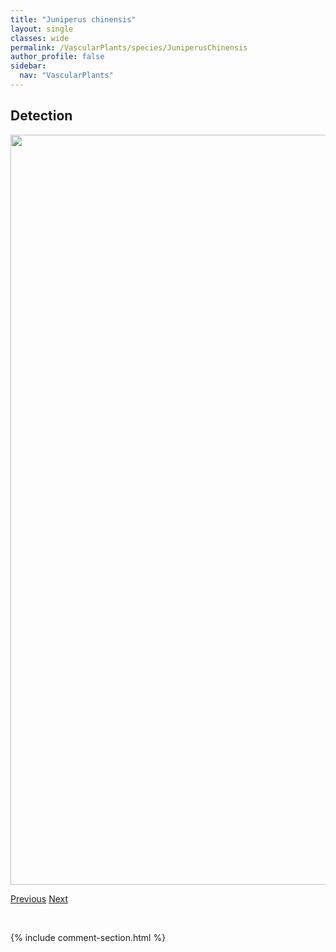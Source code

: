 ```yaml
---
title: "Juniperus chinensis"
layout: single
classes: wide
permalink: /VascularPlants/species/JuniperusChinensis
author_profile: false
sidebar:
  nav: "VascularPlants"
---
```


<h2>Detection</h2>

<a href="https://drive.google.com/uc?export=view&id=1-wEQaZo0nOpbVwBUm9g04kNjwBDqXLB7">
<img src="https://drive.google.com/uc?export=view&id=1-wEQaZo0nOpbVwBUm9g04kNjwBDqXLB7" height = "1200" width = "800">
</a>


<a href="/DevelopmentWebsite/VascularPlants/species/Juniperus" class="pagination--pager" title="Juniperus">Previous</a> <a href="/DevelopmentWebsite/VascularPlants/species/JuniperusCommunis" class="pagination--pager" title="Juniperus communis">Next</a>

<p>&nbsp;</p>

{% include comment-section.html %}
